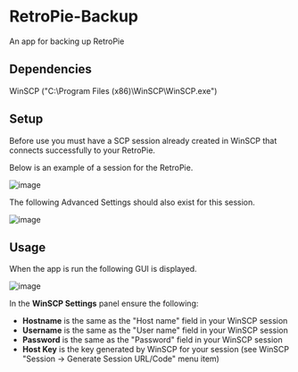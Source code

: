 # RetroPie-Backup
An app for backing up RetroPie



## Dependencies

WinSCP ("C:\Program Files (x86)\WinSCP\WinSCP.exe")

## Setup

Before use you must have a SCP session already created in WinSCP that connects successfully to your RetroPie.

Below is an example of a session for the RetroPie.

![image](https://user-images.githubusercontent.com/28795922/115145385-962bf800-a094-11eb-9069-3af018f91891.png)

The following Advanced Settings should also exist for this session.

![image](https://user-images.githubusercontent.com/28795922/115145412-bb206b00-a094-11eb-9d49-3ae5729da6b2.png)

## Usage

When the app is run the following GUI is displayed.

![image](https://user-images.githubusercontent.com/28795922/115145169-8f50b580-a093-11eb-911f-6648238ba72f.png)

In the **WinSCP Settings** panel ensure the following:

- **Hostname** is the same as the "Host name" field in your WinSCP session
- **Username** is the same as the "User name" field in your WinSCP session
- **Password** is the same as the "Password" field in your WinSCP session
- **Host Key** is the key generated by WinSCP for your session (see WinSCP "Session -> Generate Session URL/Code" menu item)
